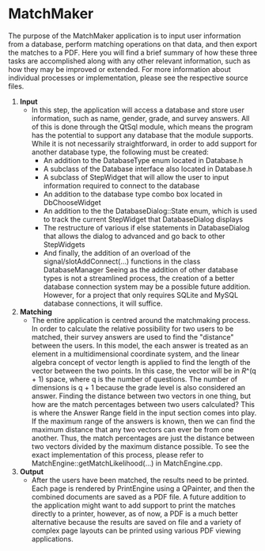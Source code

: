 MatchMaker
==========

The purpose of the MatchMaker application is to input user information from a database, perform matching operations on that data, and then export the matches to a PDF. Here you will find a brief summary of how these three tasks are accomplished along with any other relevant information, such as how they may be improved or extended. For more information about individual processes or implementation, please see the respective source files.

1. __Input__
     * In this step, the application will access a database and store user information, such as name, gender, grade, and survey answers. All of this is done through the QtSql module, which means the program has the potential to support any database that the module supports. While it is not necessarily straightforward, in order to add support for another database type, the following must be created:
	     * An addition to the DatabaseType enum located in Database.h
		 * A subclass of the Database interface also located in Database.h
		 * A subclass of StepWidget that will allow the user to input information required to connect to the database
		 * An addition to the database type combo box located in DbChooseWidget
		 * An addition to the the DatabaseDialog::State enum, which is used to track the current StepWidget that DatabaseDialog displays
		 * The restructure of various if else statements in DatabaseDialog that allows the dialog to advanced and go back to other StepWidgets
		 * And finally, the addition of an overload of the signal/slotAddConnect(...) functions in the class DatabaseManager
	 Seeing as the addition of other database types is not a streamlined process, the creation of a better database connection system may be a possible future addition. However, for a project that only requires SQLite and MySQL database connections, it will suffice.
2. __Matching__
     * The entire application is centred around the matchmaking process. In order to calculate the relative possibility for two users to be matched, their survey answers are used to find the "distance" between the users. In this model, the each answer is treated as an element in a multidimensional coordinate system, and the linear algebra concept of vector length is applied to find the length of the vector between the two points. In this case, the vector will be in *R*^(q + 1) space, where q is the number of questions. The number of dimensions is q + 1 because the grade level is also considered an answer.
	 Finding the distance between two vectors in one thing, but how are the match percentages between two users calculated? This is where the Answer Range field in the input section comes into play. If the maximum range of the answers is known, then we can find the maximum distance that any two vectors can ever be from one another. Thus, the match percentages are just the distance between two vectors divided by the maximum distance possible. To see the exact implementation of this process, please refer to MatchEngine::getMatchLikelihood(...) in MatchEngine.cpp.
3. __Output__
     * After the users have been matched, the results need to be printed. Each page is rendered by PrintEngine using a QPainter, and then the combined documents are saved as a PDF file. A future addition to the application might want to add support to print the matches directly to a printer, however, as of now, a PDF is a much better alternative because the results are saved on file and a variety of complex page layouts can be printed using various PDF viewing applications.
